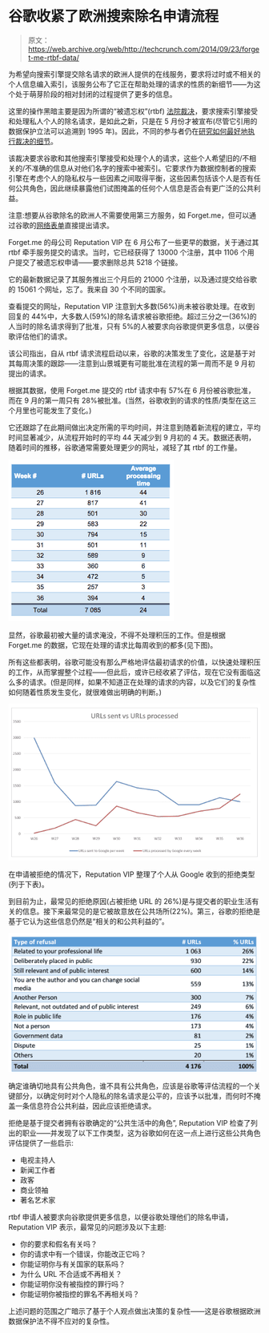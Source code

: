 # 谷歌收紧了欧洲搜索除名申请流程 

> 原文：<https://web.archive.org/web/http://techcrunch.com/2014/09/23/forget-me-rtbf-data/>

为希望向搜索引擎提交除名请求的欧洲人提供的在线服务，要求将过时或不相关的个人信息编入索引，该服务公布了它正在帮助处理的请求的性质的新细节——为这个处于萌芽阶段的相对封闭的过程提供了更多的信息。

这里的操作黑暗主要是因为所谓的“被遗忘权”(rtbf) [法院裁决](https://web.archive.org/web/20230131001952/https://techcrunch.com/2014/05/13/forget-me-not/)，要求搜索引擎接受和处理私人个人的除名请求，是如此之新，只是在 5 月份才被宣布(尽管它引用的数据保护立法可以追溯到 1995 年)。因此，不同的参与者仍在[研究如何最好地执行裁决的细节](https://web.archive.org/web/20230131001952/https://techcrunch.com/2014/09/19/rtbf-appeals-guidelines/)。

该裁决要求谷歌和其他搜索引擎接受和处理个人的请求，这些个人希望旧的/不相关的/不准确的信息从对他们名字的搜索中被索引。它要求作为数据控制者的搜索引擎在考虑个人的隐私权与一些因素之间取得平衡，这些因素包括该个人是否有任何公共角色，因此继续暴露他们试图掩盖的任何个人信息是否会有更广泛的公共利益。

注意:想要从谷歌除名的欧洲人不需要使用第三方服务，如 Forget.me，但可以通过谷歌的[网络表单](https://web.archive.org/web/20230131001952/https://techcrunch.com/2014/05/30/right-to-be-forgotten-webform/)直接提出请求。

Forget.me 的母公司 Reputation VIP 在 6 月公布了一些更早的数据，关于通过其 rtbf 牵手服务提交的请求。当时，它已经获得了 13000 个注册，其中 1106 个用户提交了被遗忘权申请——要求删除总共 5218 个链接。

它的最新数据记录了其服务推出三个月后的 21000 个注册，以及通过提交给谷歌的 15061 个网址，忘了。我来自 30 个不同的国家。

查看提交的网址，Reputation VIP 注意到大多数(56%)尚未被谷歌处理。在收到回复的 44%中，大多数人(59%)的除名请求被谷歌拒绝。超过三分之一(36%)的人当时的除名请求得到了批准，只有 5%的人被要求向谷歌提供更多信息，以便谷歌评估他们的请求。

该公司指出，自从 rtbf 请求流程启动以来，谷歌的决策发生了变化，这是基于对其每周决策的跟踪——注意到山景城更有可能批准在流程的第一周而不是 9 月初提出的请求。

根据其数据，使用 Forget.me 提交的 rtbf 请求中有 57%在 6 月份被谷歌批准，而在 9 月的第一周只有 28%被批准。(当然，谷歌收到的请求的性质/类型在这三个月里也可能发生了变化。)

它还跟踪了在此期间做出决定所需的平均时间，并注意到随着新流程的建立，平均时间显著减少，从流程开始时的平均 44 天减少到 9 月初的 4 天。数据还表明，随着时间的推移，谷歌通常需要处理更少的网址，减轻了其 rtbf 的工作量。

![forget.me](img/2af3442a1e8db32236d83db3a6b90e1d.png)

显然，谷歌最初被大量的请求淹没，不得不处理积压的工作。但是根据 Forget.me 的数据，它现在处理的请求比每周收到的都多(见下图)。

所有这些都表明，谷歌可能没有那么严格地评估最初请求的价值，以快速处理积压的工作，从而掌握整个过程——但此后，或许已经收紧了评估，现在它没有面临这么多的请求。(但是同样，如果不知道正在处理的请求的内容，以及它们的复杂性如何随着性质发生变化，就很难做出明确的判断。)

![Forget.me](img/dc8c9e95ec5cc6479773152cf80cdb2f.png)

在申请被拒绝的情况下，Reputation VIP 整理了个人从 Google 收到的拒绝类型(列于下表)。

到目前为止，最常见的拒绝原因(占被拒绝 URL 的 26%)是与提交者的职业生活有关的信息。接下来最常见的是它被故意放在公共场所(22%)。第三，谷歌的拒绝是基于它认为这些信息仍然是“相关的和公共利益的”。

![Forget.me](img/c86bfdd93512a27c654cd742f137849e.png)

确定谁确切地具有公共角色，谁不具有公共角色，应该是谷歌等评估流程的一个关键部分，以确定何时对个人隐私的除名请求是公平的，应该予以批准，而何时不掩盖一条信息符合公共利益，因此应该拒绝请求。

拒绝是基于提交者拥有谷歌确定的“公共生活中的角色”, Reputation VIP 检查了列出的职业——并发现了以下工作类型，这为谷歌如何在这一点上进行这些公共角色评估提供了一些启示:

*   电视主持人
*   新闻工作者
*   政客
*   商业领袖
*   著名艺术家

rtbf 申请人被要求向谷歌提供更多信息，以便谷歌处理他们的除名申请，Reputation VIP 表示，最常见的问题涉及以下主题:

*   你的要求和假名有关吗？
*   你的请求中有一个错误，你能改正它吗？
*   你能证明你与有关国家的联系吗？
*   为什么 URL 不合适或不再相关？
*   你能证明你没有被指控的罪行吗？
*   你能证明你被指控的罪名不再相关吗？

上述问题的范围之广暗示了基于个人观点做出决策的复杂性——这是谷歌根据欧洲数据保护法不得不应对的复杂性。